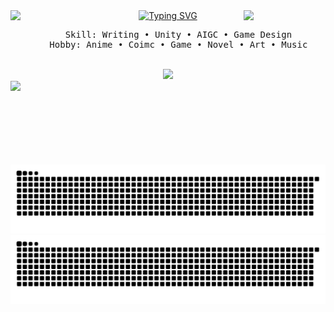 <div align="center">
<img src="https://github.com/Cloud-OC/Cloud-OC/blob/main/Miku.gif?raw=true" width="26%" align="right" />
<a href="https://git.io/typing-svg"><img src="https://readme-typing-svg.demolab.com?font=Fira+Code&pause=1000&center=true&vCenter=true&width=435&lines=Ciallo+(%E2%88%A0%C2%B7%CF%89+)%E2%8C%92%E2%98%85;I'm+Cloud;A+college+student+from+China" alt="Typing SVG" /></a>
<img src="https://github.com/Cloud-OC/Cloud-OC/blob/main/Miku.gif?raw=true" width="26%" align="left" />
<br>
<pre>
    Skill: Writing • Unity • AIGC • Game Design
    Hobby: Anime • Coimc • Game • Novel • Art • Music
</pre>
<br>
<img src="https://github.com/Cloud-OC/Cloud-OC/blob/main/P.A.I.M.O.N.gif?raw=true" height="90" />
<br>
<img src="https://count.getloli.com/get/@Cloud-OC.github.readme?theme=nixietube-1" style=" display: block; margin-left: auto; margin-right: auto; height: 120px"/>
<div>
    
![暗色](https://github.com/Cloud-OC/Cloud-OC/blob/output/github-contribution-grid-snake-dark.svg#gh-dark-mode-only)
![亮色](https://github.com/Cloud-OC/Cloud-OC/blob/output/github-contribution-grid-snake.svg#gh-light-mode-only)
</div>
